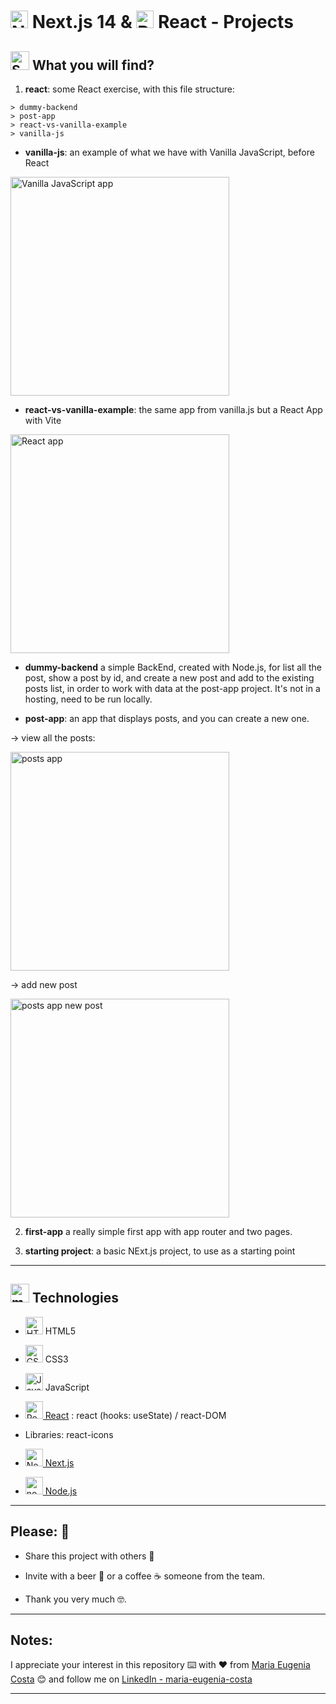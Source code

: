 # <img width="28" height="28" src="https://img.icons8.com/fluency-systems-regular/28/nextjs.png" alt="Next.js icon"/> Next.js 14 & <img width="28" height="28" src="https://img.icons8.com/office/28/react.png" alt="React icon"/>  React - Projects

## <img width="30" height="30" src="https://img.icons8.com/3d-fluency/30/search.png" alt="Search"/>   What you will find?

1. **react**: some React exercise, with this file structure:

```
> dummy-backend
> post-app
> react-vs-vanilla-example
> vanilla-js
```

- **vanilla-js**: an example of what we have with Vanilla JavaScript, before React

<img src="https://github.com/eugenia1984/react-and-nextjs-projects/assets/72580574/560f0949-bd73-4325-b6b0-4b1e359e2aa5" width="350px"  alt="Vanilla JavaScript app"/>


- **react-vs-vanilla-example**: the same app from vanilla.js but a React App with Vite

<img src="https://github.com/eugenia1984/react-and-nextjs-projects/assets/72580574/2d142d9a-0bed-4583-bc9e-57e7596364c6" width="350px"  alt="React app"/>
 

- **dummy-backend** a simple BackEnd, created with Node.js, for list all the post, show a post by id, and create a new post and add to the existing posts list, in order to work with data at the post-app project. It's not in a hosting, need to be run locally.

- **post-app**: an app that displays posts, and you can create a new one.

-> view all the posts:

<img src="https://github.com/eugenia1984/react-and-nextjs-projects/assets/72580574/5562ed56-98d6-4cba-b837-7bbfeceae5ac" width="350px" alt="posts app" />

-> add new post

<img src="https://github.com/eugenia1984/react-and-nextjs-projects/assets/72580574/fa326757-8ccb-4e68-a4d3-e4e4a3e0917c" width="350px" alt="posts app new post" />


2. **first-app** a really simple first app with app router and two pages.

3. **starting project**: a basic NExt.js project, to use as a starting point

---


## <img width="30" height="30" src="https://img.icons8.com/cotton/30/monitor--v1.png" alt="monitor"/> Technologies

- <img width="28" height="28" src="https://img.icons8.com/color/28/html-5--v1.png" alt="HTML5 icon"/> HTML5

- <img width="28" height="28" src="https://img.icons8.com/color/28/css3.png" alt="CSS3 icon"/> CSS3

- <img width="28" height="28" src="https://img.icons8.com/color/28/javascript.png" alt="JavaScript icon"/> JavaScript

- [<img width="28" height="28" src="https://img.icons8.com/office/28/react.png" alt="React icon"/> React](https://react.dev/) : react (hooks: useState) / react-DOM 

- Libraries: react-icons

- [<img width="28" height="28" src="https://img.icons8.com/fluency-systems-regular/28/nextjs.png" alt="Next.js icon"/> Next.js](https://nextjs.org/)

- [<img width="28" height="28" src="https://img.icons8.com/fluency/28/node-js.png" alt="node-js"/> Node.js](https://nodejs.org/)

---


## Please: 🎁

* Share this project with others 📢

* Invite with a beer 🍺 or a coffee ☕ someone from the team. 

* Thank you very much 🤓.

---

## Notes:

I appreciate your interest in this repository ⌨️ with ❤️ from [Maria Eugenia Costa](https://github.com/eugenia1984) 😊 and follow me on [LinkedIn - maria-eugenia-costa](https://www.linkedin.com/in/maria-eugenia-costa/)


---
